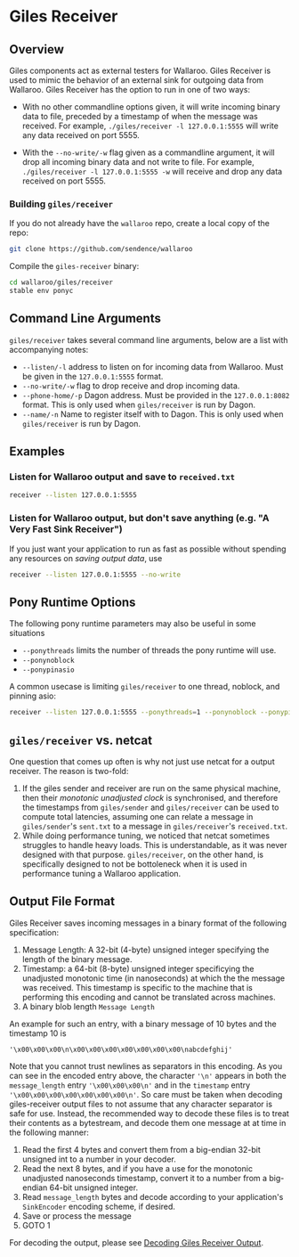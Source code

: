 # Giles Receiver

## Overview

Giles components act as external testers for Wallaroo. Giles Receiver is used to mimic the behavior of an external sink for outgoing data from Wallaroo. Giles Receiver has the option to run in one of two ways:

- With no other commandline options given, it will write incoming binary data to file, preceded by a timestamp of when the message was received. For example, `./giles/receiver -l 127.0.0.1:5555` will write any data received on port 5555.

- With the `--no-write/-w` flag given as a commandline argument, it will drop all incoming binary data and not write to file. For example, `./giles/receiver -l 127.0.0.1:5555 -w` will receive and drop any data received on port 5555.

### Building `giles/receiver`

If you do not already have the `wallaroo` repo, create a local copy of the repo:

```bash
git clone https://github.com/sendence/wallaroo
```

Compile the `giles-receiver` binary:

```bash
cd wallaroo/giles/receiver
stable env ponyc
```

## Command Line Arguments

`giles/receiver` takes several command line arguments, below are a list with accompanying notes:

* `--listen/-l` address to listen on for incoming data from Wallaroo. Must be given in the `127.0.0.1:5555` format.
* `--no-write/-w` flag to drop receive and drop incoming data.
* `--phone-home/-p` Dagon address. Must be provided in the `127.0.0.1:8082` format. This is only used when `giles/receiver` is run by Dagon.
* `--name/-n` Name to register itself with to Dagon. This is only used when `giles/receiver` is run by Dagon.

## Examples

### Listen for Wallaroo output and save to `received.txt`

```bash
receiver --listen 127.0.0.1:5555
```

### Listen for Wallaroo output, but don't save anything (e.g. "A Very Fast Sink Receiver")

If you just want your application to run as fast as possible without spending any resources on _saving output data_, use

```bash
receiver --listen 127.0.0.1:5555 --no-write
```

## Pony Runtime Options

The following pony runtime parameters may also be useful in some situations

* `--ponythreads` limits the number of threads the pony runtime will use.
* `--ponynoblock`
* `--ponypinasio`

A common usecase is limiting `giles/receiver` to one thread, noblock, and pinning asio:

```bash
receiver --listen 127.0.0.1:5555 --ponythreads=1 --ponynoblock --ponypinasio
```

## `giles/receiver` vs. netcat

One question that comes up often is why not just use netcat for a output receiver. The reason is two-fold:

1. If the giles sender and receiver are run on the same physical machine, then their _monotonic unadjusted clock_ is synchronised, and therefore the timestamps from `giles/sender` and `giles/receiver` can be used to compute total latencies, assuming one can relate a message in `giles/sender`'s `sent.txt` to a message in `giles/receiver`'s `received.txt`.
2. While doing performance tuning, we noticed that netcat sometimes struggles to handle heavy loads. This is understandable, as it was never designed with that purpose. `giles/receiver`, on the other hand, is specifically designed to not be bottoleneck when it is used in performance tuning a Wallaroo application.

## Output File Format

Giles Receiver saves incoming messages in a binary format of the following specification:

1. Message Length: A 32-bit (4-byte) unsigned integer specifying the length of the binary message.
2. Timestamp: a 64-bit (8-byte) unsigned integer specificying the unadjusted monotonic time (in nanoseconds) at which the the message was received. This timestamp is specific to the machine that is performing this encoding and cannot be translated across machines.
3. A binary blob length `Message Length`

An example for such an entry, with a binary message of 10 bytes and the timestamp 10 is
```
'\x00\x00\x00\n\x00\x00\x00\x00\x00\x00\x00\nabcdefghij'
```

Note that you cannot trust newlines as separators in this encoding. As you can see in the encoded entry above, the character `'\n'` appears  in both the `message_length` entry `'\x00\x00\x00\n'` and in the `timestamp` entry `'\x00\x00\x00\x00\x00\x00\x00\n'`.
So care must be taken when decoding giles-receiver output files to not assume that any character separator is safe for use. Instead, the recommended way to decode these files is to treat their contents as a bytestream, and decode them one message at at time in the following manner:

1. Read the first 4 bytes and convert them from a big-endian 32-bit unsigned int to a number in your decoder.
2. Read the next 8 bytes, and if you have a use for the monotonic unadjusted nanoseconds timestamp, convert it to a number from a big-endian 64-bit unsigned integer.
3. Read `message_length` bytes and decode according to your application's `SinkEncoder` encoding scheme, if desired.
4. Save or process the message
5. GOTO 1

For decoding the output, please see [Decoding Giles Receiver Output](/book/appendix/decoding-giles-receiver-output.md).
